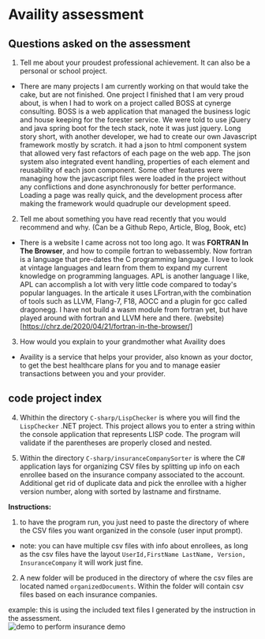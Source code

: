 # Availity assessment

## Questions asked on the assessment

1. Tell me about your proudest professional achievement.  It can also be a personal or school project.

  - There are many projects I am currently working on that would take the cake, but are not finished. One project I finished that I 
  am very proud about, is when I had to work on a project called BOSS at cynerge consulting. BOSS is a web application that managed
  the business logic and house keeping for the forester service. We were told to use jQuery and java spring boot for the tech stack,
  note it was just jquery. Long story short, with another developer, we had to create our own Javascript framework mostly by scratch.
  it had a json to html component system that allowed very fast refactors of each page on the web app. The json system also integrated
  event handling, properties of each element and reusability of each json component. Some other features were managing how the javcascript
  files were loaded in the project without any conflictions and done asynchronously for better performance. Loading a page was really
  quick, and the development process after making the framework would quadruple our development speed.

2. Tell me about something you have read recently that you would recommend and why. (Can be a Github Repo, Article, Blog, Book, etc)

  - There is a website I came across not too long ago. It was __FORTRAN In The Browser__, and how to compile fortran to webassembly.
  Now fortran is a language that pre-dates the C programming language. I love to look at vintage languages and learn from them to
  expand my current knowledge on programming languages. APL is another language I like, APL can accomplish a lot with very little code
  compared to today's popular languages. In the articale it uses LFortran,with the combination of tools such as LLVM, Flang-7, F18, AOCC
  and a plugin for gcc called dragonegg. I have not build a wasm module from fortran yet, but have played around with fortran and LLVM
  here and there. (website)[https://chrz.de/2020/04/21/fortran-in-the-browser/]

3. How would you explain to your grandmother what Availity does

  - Availity is a service that helps your provider, also known as your doctor, to get the best healthcare plans for you and to manage easier transactions between you and your provider. 

## code project index

4. Whithin the directory `C-sharp/LispChecker` is where you will find the `LispChecker` .NET project. This project allows you to enter a string within the console
application that represents LISP code. The program will validate if the parentheses are properly closed and nested.

6. Within the directory `C-sharp/insuranceCompanySorter` is where the C# application lays for organizing CSV files by splitting up info on each enrollee based on the insurance company
associated to the account. Additional get rid of duplicate data and pick the enrollee with a higher version number, along with sorted by lastname and firstname. 

**Instructions:** 
 1. to have the program run, you just need to paste the directory of where the CSV files you want organized in the console (user input prompt).
  - note: you can have multiple csv files with info about enrollees, as long as the csv files have the layout `UserId,FirstName LastName, Version, InsuranceCompany` it will work just fine.
 2. A new folder will be produced in the directory of where the csv files are located named `organizedDocuments`. Within the folder will contain csv files based on each insurance companies.

 example: this is using the included text files I generated by the instruction in the assessment.  
 ![demo to perform insurance demo](./readmeAssets/insurance_demo.gif)


